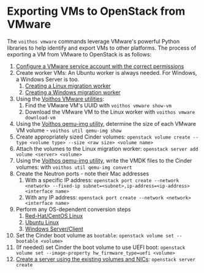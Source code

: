 # Exporting VMs to OpenStack from VMware

The `voithos vmware` commands leverage VMware's powerful Python libraries to help identify and
export VMs to other platforms. The process of exporting a VM from VMware to OpenStack is as
follows:

1. [Configure a VMware service account with the correct permissions](/migrations/vmware-permissions.html)
1. Create worker VMs: An Ubuntu worker is always needed. For Windows, a Windows Server is too.
    1. [Creating a Linux migration worker](/migrations/linux-worker.html)
    1. [Creating a Windows migration worker](/migrations/windows-worker.html)
1. Using the [Voithos VMware utilities](/vmware-utils.html):
    1. Find the VMware VM's UUID with `voithos vmware show-vm`
    1. Download the VMware VM to the Linux worker with `voithos vmware download-vm`
1. Using the [Voithos qemu-img utility](/qemu-img.html), determine the size of each VMware VM
   volume - `voithos util qemu-img show`
1. Create appropriately sized Cinder volumes:
`openstack volume create --type <volume type> --size <raw size> <volume name>`
1. Attach the volumes to the Linux migration worker:
   `openstack server add volume <server> <volume>`
1. Using the [Voithos qemu-img utility](/qemu-img.html), write the VMDK files to the Cinder
   volumes: with `voithos util qemu-img convert`
1. Create the Neutron ports - note their Mac addresses
   1. With a specific IP address:
      `openstack port create --network <network> --fixed-ip subnet=<subnet>,ip-address=<ip-address> <interface name>`
   1. With any IP address: `openstack port create --network <network> <interface name>`
1. Perform any OS-dependent conversion steps
    1. [Red-Hat/CentOS Linux](/migrations/rhel-conversion.html)
    1. [Ubuntu Linux](/migrations/ubuntu-conversion.html)
    1. [Windows Server/Client](/migrations/windows-conversion.html)
1. Set the Cinder boot volume as `bootable`: `openstack volume set --bootable <volume>`
1. (If needed) set Cinder the boot volume to use UEFI boot:
   `openstack volume set --image-property hw_firmware_type=uefi <volume>`
1. [Create a server using the existing volumes and NICs](/migrations/cli-openstack-server-creation.html):
   `openstack server create`
